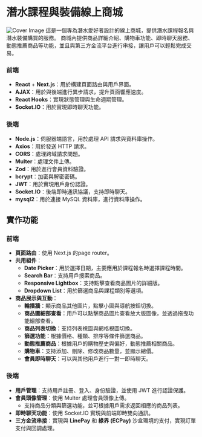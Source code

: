 # 潛水課程與裝備線上商城
![Cover Image](cover.png)
這是一個專為潛水愛好者設計的線上商城，提供潛水課程報名與潛水裝備購買的服務。
商城內提供商品詳細介紹、購物車功能、即時聊天服務、動態推薦商品等功能，並且與第三方金流平台進行串接，讓用戶可以輕鬆完成交易。

### 前端
- **React** + **Next.js**：用於構建頁面路由與用戶界面。
- **AJAX**：用於與後端進行異步請求，提升頁面響應速度。
- **React Hooks**：實現狀態管理與生命週期管理。
- **Socket.IO**：用於實現即時聊天功能。

### 後端
- **Node.js**：伺服器端語言，用於處理 API 請求與資料庫操作。
- **Axios**：用於發送 HTTP 請求。
- **CORS**：處理跨域請求問題。
- **Multer**：處理文件上傳。
- **Zod**：用於進行會員資料驗證。
- **bcrypt**：加密與解密密碼。
- **JWT**：用於實現用戶身份認證。
- **Socket.IO**：後端即時通訊協議，支持即時聊天。
- **mysql2**：用於連接 MySQL 資料庫，進行資料庫操作。
  
## 實作功能

### 前端
- **頁面路由**：使用 Next.js 的page router。
- **共用組件**：
  - **Date Picker**：用於選擇日期，主要應用於課程報名時選擇課程時間。
  - **Search Bar**：支持用戶搜索商品。
  - **Responsive Lightbox**：支持點擊查看商品圖片的詳細版。
  - **Dropdown List**：用於篩選商品與課程類別等選項。
- **商品展示與互動**：
  - **輪播牆**：顯示商品其他圖片，點擊小圖與導航按鈕切換。
  - **商品圖細部查看**：用戶可以點擊商品圖片查看放大版圖像，並透過拖曳功能細部查看。
  - **商品列表切換**：支持列表視圖與網格視圖切換。
  - **篩選功能**：根據價格、種類、排序等條件篩選商品。
  - **動態推薦商品**：根據用戶的購物歷史與偏好，動態推薦相關商品。
  - **購物車**：支持添加、刪除、修改商品數量，並顯示總價。
  - **會員即時聊天**：可以與其他用戶進行一對一即時聊天。

### 後端
- **用戶管理**：支持用戶註冊、登入、身份驗證，並使用 JWT 進行認證保護。
- **會員頭像管理**：使用 Multer 處理會員頭像上傳。
  - 支持商品分類與篩選功能，並可根據用戶需求返回相應的商品列表。
- **即時聊天功能**：使用 Socket.IO 實現與前端即時雙向通訊。
- **三方金流串接**：實現與 **LinePay** 和 **綠界 (ECPay)** 沙盒環境的支付，實現訂單支付與回調處理。
